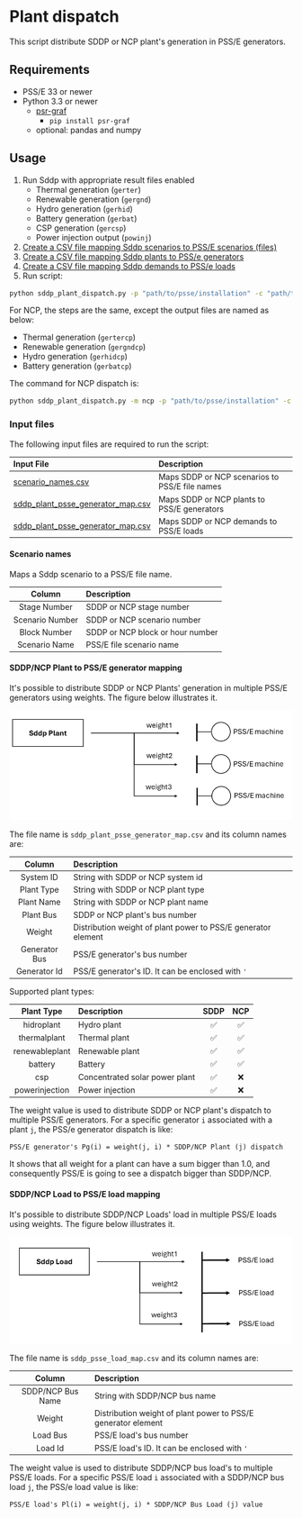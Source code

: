 # Plant dispatch

This script distribute SDDP or NCP plant's generation in PSS/E generators.


## Requirements

- PSS/E 33 or newer
- Python 3.3 or newer
  - [psr-graf](https://github.com/psrenergy/pygraf)
    - `pip install psr-graf`
  - optional: pandas and numpy


## Usage

1. Run Sddp with appropriate result files enabled
    - Thermal generation (`gerter`)
    - Renewable generation (`gergnd`)
    - Hydro generation (`gerhid`)
    - Battery generation (`gerbat`)
    - CSP generation (`gercsp`)
    - Power injection output (`powinj`)
2. [Create a CSV file mapping Sddp scenarios to PSS/E scenarios (files)](#scenario-names)
3. [Create a CSV file mapping Sddp plants to PSS/e generators](#sddpncp-plant-to-psse-generator-mapping)
4. [Create a CSV file mapping Sddp demands to PSS/e loads](#sddpncp-load-to-psse-load-mapping)
5. Run [](sddp_plant_dispatch.py) script:

```bat
python sddp_plant_dispatch.py -p "path/to/psse/installation" -c "path/to/psse.sav" -sp "C:\temp\sddp_case"
```

For NCP, the steps are the same, except the output files are named as below:

- Thermal generation (`gertercp`)
- Renewable generation (`gergndcp`)
- Hydro generation (`gerhidcp`)
- Battery generation (`gerbatcp`)

The command for NCP dispatch is:

```bat
python sddp_plant_dispatch.py -m ncp -p "path/to/psse/installation" -c "path/to/psse.sav" -sp "C:\temp\sddp_case"
```


### Input files

The following input files are required to run the script:

| Input File                                                                    | Description                                    |
|:------------------------------------------------------------------------------|:-----------------------------------------------|
| [scenario_names.csv](#scenario-names)                                         | Maps SDDP or NCP scenarios to PSS/E file names |
| [sddp_plant_psse_generator_map.csv](#sddpncp-plant-to-psse-generator-mapping) | Maps SDDP or NCP plants to PSS/E generators    |
| [sddp_plant_psse_generator_map.csv](#sddpncp-load-to-psse-load-mapping)       | Maps SDDP or NCP demands to PSS/E loads        |


#### Scenario names

Maps a Sddp scenario to a PSS/E file name.

|     Column      | Description                      |
|:---------------:|:---------------------------------|
|  Stage Number   | SDDP or NCP stage number         |
| Scenario Number | SDDP or NCP scenario number      |
|  Block Number   | SDDP or NCP block or hour number |
|  Scenario Name  | PSS/E file scenario name         |


#### SDDP/NCP Plant to PSS/E generator mapping

It's possible to distribute SDDP or NCP Plants' generation in multiple PSS/E generators using weights. The figure below illustrates it.

![Plant mapping](./docs/plant_map.png)


The file name is `sddp_plant_psse_generator_map.csv` and its column names are:

|    Column     | Description                                                   |
|:-------------:|:--------------------------------------------------------------|
|   System ID   | String with SDDP or NCP system id                             |
|  Plant Type   | String with SDDP or NCP plant type                            |
|  Plant Name   | String with SDDP or NCP plant name                            |
|   Plant Bus   | SDDP or NCP plant's bus number                                |
|    Weight     | Distribution weight of plant power to PSS/E generator element |
| Generator Bus | PSS/E generator's bus number                                  |
| Generator Id  | PSS/E generator's ID. It can be enclosed with `'`             |


Supported plant types:

|   Plant Type   | Description                    | SDDP | NCP |
|:--------------:|:-------------------------------|:----:|:---:|
|   hidroplant   | Hydro plant                    | ✅   | ✅  |
|  thermalplant  | Thermal plant                  | ✅   | ✅  |
| renewableplant | Renewable plant                | ✅   | ✅  |
|    battery     | Battery                        | ✅   | ✅  |
|      csp       | Concentrated solar power plant | ✅   | ❌  |
| powerinjection | Power injection                | ✅   | ❌  |

The weight value is used to distribute SDDP or NCP plant's dispatch to multiple PSS/E generators. 
For a specific generator `i` associated with a plant `j`, the PSS/e generator dispatch is like:

```
PSS/E generator's Pg(i) = weight(j, i) * SDDP/NCP Plant (j) dispatch
```

It shows that all weight for a plant can have a sum bigger than 1.0, 
and consequently PSS/E is going to see a dispatch bigger than SDDP/NCP.

#### SDDP/NCP Load to PSS/E load mapping

It's possible to distribute SDDP/NCP Loads' load in multiple PSS/E loads using weights. The figure below illustrates it.

![Load mapping](./docs/load_map.png)

The file name is `sddp_psse_load_map.csv` and its column names are:

|      Column       | Description                                                   |
|:-----------------:|:--------------------------------------------------------------|
| SDDP/NCP Bus Name | String with SDDP/NCP bus name                                 |
|      Weight       | Distribution weight of plant power to PSS/E generator element |
|     Load Bus      | PSS/E load's bus number                                       |
|      Load Id      | PSS/E load's ID. It can be enclosed with `'`                  |

The weight value is used to distribute SDDP/NCP bus load's to multiple PSS/E loads. 
For a specific PSS/E load `i` associated with a SDDP/NCP bus load `j`, the PSS/e load value is like:

```
PSS/E load's Pl(i) = weight(j, i) * SDDP/NCP Bus Load (j) value
```
